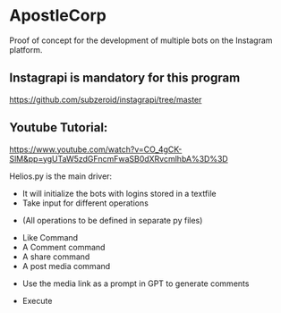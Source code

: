 # ApostleCorp
Proof of concept for the development of multiple bots on the Instagram platform. 

## Instagrapi is mandatory for this program
https://github.com/subzeroid/instagrapi/tree/master

## Youtube Tutorial:
https://www.youtube.com/watch?v=CO_4gCK-SlM&pp=ygUTaW5zdGFncmFwaSB0dXRvcmlhbA%3D%3D

Helios.py is the main driver: 
* It will initialize the bots with logins stored in a textfile
* Take input for different operations
- (All operations to be defined in separate py files)
* Like Command
* A Comment command
* A share command
* A post media command
- Use the media link as a prompt in GPT to generate comments
* Execute

